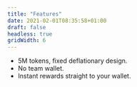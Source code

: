 ```yaml
---
title: "Features"
date: 2021-02-01T08:35:58+01:00
draft: false
headless: true
gridWidth: 6
---
```


- <i class="fas fa-coins"></i> 5M tokens, fixed deflationary design.
- <i class="fas fa-times-circle"></i> No team wallet.
- <i class="fas fa-tachometer-alt"></i> Instant rewards straight to your wallet.
